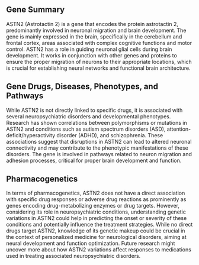 ## Gene Summary
ASTN2 (Astrotactin 2) is a gene that encodes the protein astrotactin 2, predominantly involved in neuronal migration and brain development. The gene is mainly expressed in the brain, specifically in the cerebellum and frontal cortex, areas associated with complex cognitive functions and motor control. ASTN2 has a role in guiding neuronal glial cells during brain development. It works in conjunction with other genes and proteins to ensure the proper migration of neurons to their appropriate locations, which is crucial for establishing neural networks and functional brain architecture.

## Gene Drugs, Diseases, Phenotypes, and Pathways
While ASTN2 is not directly linked to specific drugs, it is associated with several neuropsychiatric disorders and developmental phenotypes. Research has shown correlations between polymorphisms or mutations in ASTN2 and conditions such as autism spectrum disorders (ASD), attention-deficit/hyperactivity disorder (ADHD), and schizophrenia. These associations suggest that disruptions in ASTN2 can lead to altered neuronal connectivity and may contribute to the phenotypic manifestations of these disorders. The gene is involved in pathways related to neuron migration and adhesion processes, critical for proper brain development and function.

## Pharmacogenetics
In terms of pharmacogenetics, ASTN2 does not have a direct association with specific drug responses or adverse drug reactions as prominently as genes encoding drug-metabolizing enzymes or drug targets. However, considering its role in neuropsychiatric conditions, understanding genetic variations in ASTN2 could help in predicting the onset or severity of these conditions and potentially influence the treatment strategies. While no direct drugs target ASTN2, knowledge of its genetic makeup could be crucial in the context of personalized medicine for neurological disorders, aiming at neural development and function optimization. Future research might uncover more about how ASTN2 variations affect responses to medications used in treating associated neuropsychiatric disorders.
